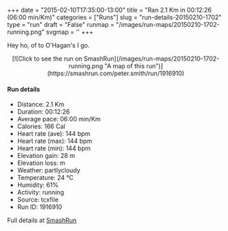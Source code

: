+++
date = "2015-02-10T17:35:00-13:00"
title = "Ran 2.1 Km in 00:12:26 (06:00 min/Km)"
categories = ["Runs"]
slug = "run-details-20150210-1702"
type = "run"
draft = "False"
runmap = "/images/run-maps/20150210-1702-running.png"
svgmap = '<polyline points="68 100, 68 98, 69 97, 71 97, 71 96, 72 93, 72 92, 72 90, 73 89, 74 88, 76 87, 78 85, 79 84, 81 83, 81 82, 82 81, 83 80, 85 77, 86 76, 87 75, 89 74, 93 70, 95 69, 97 67, 99 64, 99 63, 100 61, 100 60, 98 60, 98 58, 97 57, 95 57, 94 56, 92 55, 92 54, 92 53, 91 51, 89 49, 87 47, 85 45, 84 43, 84 40, 83 38, 82 37, 80 35, 79 34, 74 32, 72 33, 71 33, 66 30, 67 30, 71 27, 71 25, 71 24, 74 21, 75 19, 74 18, 72 18, 68 16, 66 16, 64 15, 61 14, 59 14, 58 14, 52 12, 49 11, 47 11, 42 10, 41 9, 39 9, 37 8, 34 9, 32 8, 30 8, 29 7, 28 6, 26 5, 23 4, 20 3, 16 2, 13 2, 11 1, 10 1, 6 1, 5 2, 4 3, 3 4, 2 7, 1 8, 0 8">'
+++

Hey ho, of to O'Hagan's I go. 

<!--more-->

<center>
[![Click to see the run on SmashRun](/images/run-maps/20150210-1702-running.png "A map of this run")](https://smashrun.com/peter.smith/run/1916910)
</center>

#### Run details

* Distance: 2.1 Km
* Duration: 00:12:26
* Average pace: 06:00 min/Km
* Calories: 166 Cal
* Heart rate (ave): 144 bpm
* Heart rate (max): 144 bpm
* Heart rate (min): 144 bpm
* Elevation gain: 28 m
* Elevation loss:  m
* Weather: partlycloudy
* Temperature: 24 &deg;C
* Humidity: 61%
* Activity: running
* Source: tcxfile
* Run ID: 1916910

Full details at [SmashRun](https://smashrun.com/peter.smith/run/1916910)